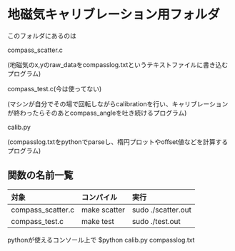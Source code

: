 # 地磁気キャリブレーション用フォルダ

このフォルダにあるのは

compass_scatter.c

(地磁気のx,yのraw_dataをcompasslog.txtというテキストファイルに書き込むプログラム)

compass_test.c(今は使ってない)

(マシンが自分でその場で回転しながらcalibrationを行い、キャリブレーションが終わったらそのあとcompass_angleを吐き続けるプログラム)

calib.py

(compasslog.txtをpythonでparseし、楕円プロットやoffset値などを計算するプログラム)


## 関数の名前一覧

|対象|コンパイル|実行|
|:--|:--|:--|
|compass_scatter.c|make scatter|sudo ./scatter.out|
|compass_test.c|make test|sudo ./test.out|

pythonが使えるコンソール上で
$python calib.py compasslog.txt
